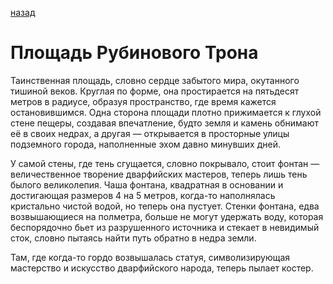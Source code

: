 [назад](./index.md)
# Площадь Рубинового Трона
Таинственная площадь, словно сердце забытого мира, окутанного тишиной веков. Круглая по форме, она простирается на пятьдесят метров в радиусе, образуя пространство, где время кажется остановившимся. Одна сторона площади плотно прижимается к глухой стене пещеры, создавая впечатление, будто земля и камень обнимают её в своих недрах, а другая — открывается в просторные улицы подземного города, наполненные эхом давно минувших дней.

У самой стены, где тень сгущается, словно покрывало, стоит фонтан — величественное творение дварфийских мастеров, теперь лишь тень былого великолепия. Чаша фонтана, квадратная в основании и достигающая размеров 4 на 5 метров, когда-то наполнялась кристально чистой водой, но теперь она пустует. Стенки фонтана, едва возвышающиеся на полметра, больше не могут удержать воду, которая беспорядочно бьет из разрушенного источника и стекает в невидимый сток, словно пытаясь найти путь обратно в недра земли.

Там, где когда-то гордо возвышалась статуя, символизирующая мастерство и искусство дварфийского народа, теперь пылает костер.
